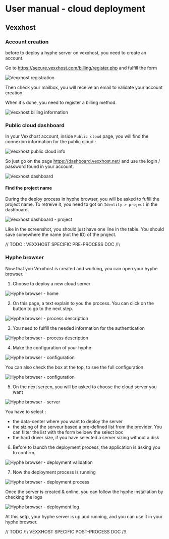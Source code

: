 # User manual - cloud deployment

## Vexxhost

### Account creation

before to deploy a hyphe server on vexxhost, you need to create an account.

Go to https://secure.vexxhost.com/billing/register.php and fulfill the form

![Vexxhost registration](./assets/user-manual/vexxhost-registration.png)

Then check your mailbox, you will receive an email to validate your account creation.

When it's done, you need to register a billing method.

![Vexxhost billing information](./assets/user-manual/vexxhost-billing-info.png)

### Public cloud dashboard

In your Vexxhost account, inside `Public cloud` page, you will find the connexion information for the public cloud :

![Vexxhost public cloud info](./assets/user-manual/vexxhost-billing-info.png)

So just go on the page https://dashboard.vexxhost.net/ and use the login / password found in your account.

![Vexxhost dashboard](./assets/user-manual/vexxhost-dashboard.png)

#### Find the project name

During the deploy process in hyphe browser, you will be asked to fufill the project name.
To retreive it, you need to got on `Identity > project` in the dashboard.

![Vexxhost dashboard - project](./assets/user-manual/vexxhost-dashboard-project.png)

Like in the screenshot, you should just have one line in the table. You should save somewhere the name (not the ID) of the project.

// TODO : VEXXHOST SPECIFIC PRE-PROCESS DOC /!\

### Hyphe browser

Now that you Vexxhost is created and working, you can open your hyphe browser.

1. Choose to deploy a new cloud server

![Hyphe browser - home](./assets/user-manual/hybro-step1.png)

2. On this page, a text explain to you the process. You can click on the button to go to the next step.

![Hyphe browser - process description](./assets/user-manual/hybro-step2.png)

3. You need to fulfill the needed information for the authentication

![Hyphe browser - process description](./assets/user-manual/hybro-step3.png)

4. Make the configuration of your hyphe

![Hyphe browser - configuration](./assets/user-manual/hybro-step4.png)

You can also check the box at the top, to see the full configuration

![Hyphe browser - configuration](./assets/user-manual/hybro-step4-full.png)

5. On the next screen, you will be asked to choose the cloud server you want

![Hyphe browser - server](./assets/user-manual/hybro-step5.png)

You have to select :

- the data-center where you want to deploy the server
- the sizing of the serveur based a pre-defined list from the provider. You can filter the list with the form belloew the select box
- the hard driver size, if you have selected a server sizing without a disk

6. Before to launch the deployment process, the application is asking you to confirm.

![Hyphe browser - deployment validation](./assets/user-manual/hybro-step6.png)

7. Now the deployment process is running

![Hyphe browser - deployment process](./assets/user-manual/hybro-step7.png)

Once the server is created & online, you can follow the hyphe installation by checking the logs

![Hyphe browser - deployment log](./assets/user-manual/hybro-step7-with-log.png)

At this setp, your hyphe server is up and running, and you can use it in your hyphe browser.

// TODO /!\ VEXXHOST SPECIFIC POST-PROCESS DOC /!\
